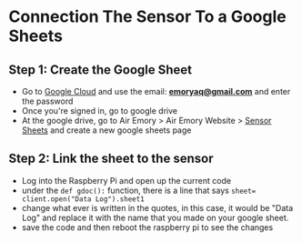 # Connection The Sensor To a Google Sheets 

## Step 1: Create the Google Sheet 
* Go to [Google Cloud](cloud.google.com) and use the email: **emoryaq@gmail.com** and enter the password 
* Once you're signed in, go to google drive
* At the google drive, go to Air Emory > Air Emory Website > [Sensor Sheets](https://drive.google.com/drive/u/2/folders/1AorpXWDZ1x3_l8bFXLCRiZf3ocJSbJ4X) and create a new google sheets page

## Step 2: Link the sheet to the sensor
* Log into the Raspberry Pi and open up the current code 
* under the ``` def gdoc(): ``` function, there is a line that says ```sheet= client.open("Data Log").sheet1```
* change what ever is written in the quotes, in this case, it would be "Data Log" and replace it with the name that you made on your google sheet. 
* save the code and then reboot the raspberry pi to see the changes 

